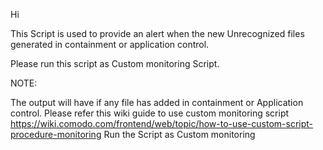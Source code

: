  Hi

This Script is used to provide an alert when the new Unrecognized files generated in containment or application control.

Please run this script as Custom monitoring Script.

NOTE:

The output will have if any file has added in containment or Application control.
Please refer this wiki guide to use custom monitoring script
https://wiki.comodo.com/frontend/web/topic/how-to-use-custom-script-procedure-monitoring
Run the Script as Custom monitoring